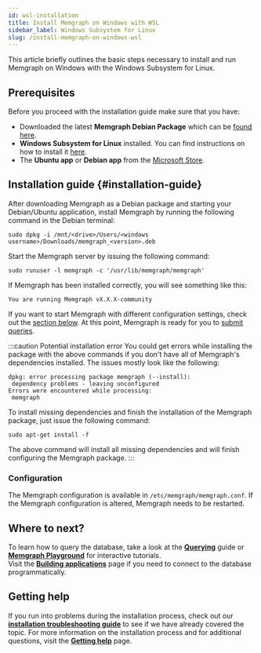 ```yaml
---
id: wsl-installation
title: Install Memgraph on Windows with WSL
sidebar_label: Windows Subsystem for Linux
slug: /install-memgraph-on-windows-wsl
---
```


This article briefly outlines the basic steps necessary to install and run
Memgraph on Windows with the Windows Subsystem for Linux.

## Prerequisites

Before you proceed with the installation guide make sure that you have:

- Downloaded the latest **Memgraph Debian Package** which can be [found
  here](https://memgraph.com/download/).
- **Windows Subsystem for Linux** installed. You can find instructions on how to
  install it [here](https://docs.microsoft.com/en-us/windows/wsl/install-win10).
- The **Ubuntu app** or **Debian app** from the [Microsoft
  Store](https://www.microsoft.com/en-us/p/debian/9msvkqc78pk6?activetab=pivot:overviewtab).

## Installation guide {#installation-guide}

After downloading Memgraph as a Debian package and starting your Debian/Ubuntu
application, install Memgraph by running the following command in the Debian
terminal:

```console
sudo dpkg -i /mnt/<drive>/Users/<windows username>/Downloads/memgraph_<version>.deb
```

Start the Memgraph server by issuing the following command:

```
sudo runuser -l memgraph -c '/usr/lib/memgraph/memgraph'
```

If Memgraph has been installed correctly, you will see something like this:

```
You are running Memgraph vX.X.X-community
```

If you want to start Memgraph with different configuration settings, check out
the [section below](#configuration). At this point, Memgraph is ready for you
to [submit queries](/connect-to-memgraph/overview.mdx).

:::caution
Potential installation error You could get errors while installing the package
with the above commands if you don't have all of Memgraph's dependencies
installed. The issues mostly look like the following:

```
dpkg: error processing package memgraph (--install):
 dependency problems - leaving unconfigured
Errors were encountered while processing:
 memgraph
```

To install missing dependencies and finish the installation of the Memgraph
package, just issue the following command:

```
sudo apt-get install -f
```

The above command will install all missing dependencies and will finish
configuring the Memgraph package.
:::

### Configuration

The Memgraph configuration is available in `/etc/memgraph/memgraph.conf`. If the
Memgraph configuration is altered, Memgraph needs to be restarted.

## Where to next?

To learn how to query the database, take a look at the
**[Querying](/connect-to-memgraph/overview.mdx)** guide or **[Memgraph
Playground](https://playground.memgraph.com/)** for interactive tutorials.<br/>
Visit the **[Building applications](/connect-to-memgraph/methods/drivers.md)**
page if you need to connect to the database programmatically.

## Getting help

If you run into problems during the installation process, check out our
**[installation troubleshooting
guide](/installation/windows/windows-installation-troubleshooting.md)** to see
if we have already covered the topic. For more information on the installation
process and for additional questions, visit the **[Getting help](https://memgraph.com/docs/help-center)**
page.
